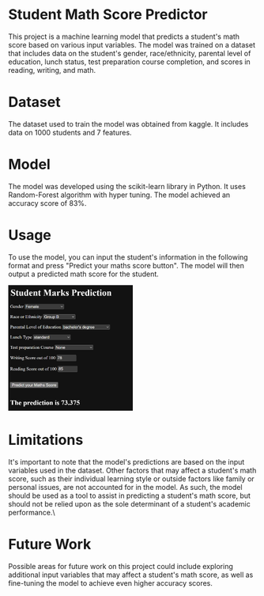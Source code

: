 # Student Math Score Predictor

This project is a machine learning model that predicts a student's math score based on various input variables. The model was trained on a dataset that includes data on the student's gender, race/ethnicity, parental level of education, lunch status, test preparation course completion, and scores in reading, writing, and math.


# Dataset

The dataset used to train the model was obtained from kaggle. It includes data on 1000 students and 7 features.


# Model

The model was developed using the scikit-learn library in Python. It uses Random-Forest algorithm with hyper tuning. The model achieved an accuracy score of 83%.


# Usage

To use the model, you can input the student's information in the following format and press "Predict your maths score button". The model will then output a predicted math score for the student.

<img src="images/score_prediction.png" alt="Score Prediction" width="50%" />



# Limitations

It's important to note that the model's predictions are based on the input variables used in the dataset. Other factors that may affect a student's math score, such as their individual learning style or outside factors like family or personal issues, are not accounted for in the model. As such, the model should be used as a tool to assist in predicting a student's math score, but should not be relied upon as the sole determinant of a student's academic performance.\


# Future Work

Possible areas for future work on this project could include exploring additional input variables that may affect a student's math score, as well as fine-tuning the model to achieve even higher accuracy scores.
